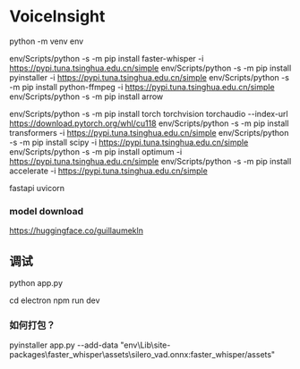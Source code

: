 # VoiceInsight

python -m venv env

env/Scripts/python -s -m pip install faster-whisper -i https://pypi.tuna.tsinghua.edu.cn/simple
env/Scripts/python -s -m pip install pyinstaller -i https://pypi.tuna.tsinghua.edu.cn/simple
env/Scripts/python -s -m pip install python-ffmpeg -i https://pypi.tuna.tsinghua.edu.cn/simple
env/Scripts/python -s -m pip install arrow

<!-- bark -->
env/Scripts/python -s -m pip install torch torchvision torchaudio --index-url https://download.pytorch.org/whl/cu118
env/Scripts/python -s -m pip install transformers -i https://pypi.tuna.tsinghua.edu.cn/simple
env/Scripts/python -s -m pip install scipy -i https://pypi.tuna.tsinghua.edu.cn/simple
env/Scripts/python -s -m pip install optimum -i https://pypi.tuna.tsinghua.edu.cn/simple
env/Scripts/python -s -m pip install accelerate -i https://pypi.tuna.tsinghua.edu.cn/simple


<!-- pip install pytube -->
fastapi
uvicorn

### model download
https://huggingface.co/guillaumekln


## 调试
python app.py

cd electron
npm run dev



### 如何打包？
pyinstaller app.py --add-data "env\Lib\site-packages\faster_whisper\assets\silero_vad.onnx:faster_whisper/assets"

